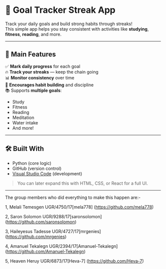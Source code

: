 # 🎯 Goal Tracker Streak App

Track your daily goals and build strong habits through streaks!  
This simple app helps you stay consistent with activities like **studying**, **fitness**, **reading**, and more.

---

## 🌟 Main Features

✅ **Mark daily progress** for each goal  
🔥 **Track your streaks** — keep the chain going  
📊 **Monitor consistency** over time  
🧠 **Encourages habit building** and discipline  
📚 Supports **multiple goals**:  
- Study  
- Fitness  
- Reading  
- Meditation  
- Water intake  
- And more!

---

## 🛠️ Built With

- Python (core logic)
- GitHub (version control)
- [Visual Studio Code](https://code.visualstudio.com/) (development)

> You can later expand this with HTML, CSS, or React for a full UI.

---
The group members who did everything to make this happen are:-

1, Melali Temesgen UGR/4750/17[mela778] (https://github.com/mela778)

2, Saron Solomon UGR/9288/17[saronsolomon] (https://github.com/saronsolomon)

3, Haileyesus Tadesse UGR/4727/17[mrgenies] (https://github.com/mrgenies)

4, Amanuel Tekalegn UGR/2394/17[Amanuel-Tekalegn] (https://github.com/Amanuel-Tekalegn)

5, Heaven Heruy UGR/6873/17[Heva-7] (https://github.com/Heva-7)

